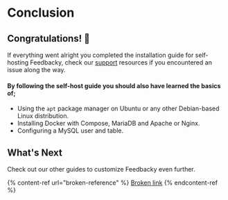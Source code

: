 # Conclusion

## Congratulations! 🎉&#x20;

If everything went alright you completed the installation guide for self-hosting Feedbacky, check our [support](../../project-overview/support.md) resources if you encountered an issue along the way.&#x20;

#### By following the self-host guide you should also have learned the basics of;

* Using the `apt` package manager on Ubuntu or any other Debian-based Linux distribution.
* Installing Docker with Compose, MariaDB and Apache or Nginx.
* Configuring a MySQL user and table.

## What's Next

Check out our other guides to customize Feedbacky even further.

{% content-ref url="broken-reference" %}
[Broken link](broken-reference)
{% endcontent-ref %}
